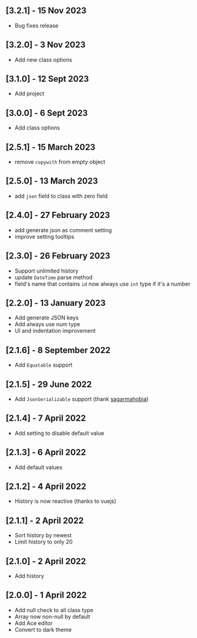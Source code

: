 ## [3.2.1] - 15 Nov 2023
- Bug fixes release

## [3.2.0] - 3 Nov 2023
- Add new class options

## [3.1.0] - 12 Sept 2023
- Add project

## [3.0.0] - 6 Sept 2023
- Add class options

## [2.5.1] - 15 March 2023
- remove `copywith` from empty object

## [2.5.0] - 13 March 2023

- add `json` field to class with zero field

## [2.4.0] - 27 February 2023

- add generate json as comment setting
- improve setting tooltips

## [2.3.0] - 26 February 2023

- Support unlimited history
- update `DateTime` parse method
- field's name that contains `id` now always use `int` type if it's a number

## [2.2.0] - 13 January 2023

- Add generate JSON keys
- Add always use num type
- UI and indentation improvement 

## [2.1.6] - 8 September 2022

- Add `Equatable` support 

## [2.1.5] - 29 June 2022

- Add `JsonSerializable` support (thank [sagarmahobia](https://github.com/sagarmahobia]))

## [2.1.4] - 7 April 2022

- Add setting to disable default value

## [2.1.3] - 6 April 2022

- Add default values

## [2.1.2] - 4 April 2022

- History is now reactive (thanks to vuejs)

## [2.1.1] - 2 April 2022

- Sort history by newest
- Limit history to only 20

## [2.1.0] - 2 April 2022

- Add history

## [2.0.0] - 1 April 2022

- Add null check to all class type
- Array now non-null by default
- Add Ace editor
- Convert to dark theme
